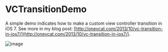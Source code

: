 VCTransitionDemo
================

A simple demo indicates how to make a custom view controller transition in iOS 7. See more in my blog post: [http://onevcat.com/2013/10/vc-transition-in-ios7/](http://onevcat.com/2013/10/vc-transition-in-ios7/).

  ![image](https://github.com/AndersonLeeK/VCTransitionDemo/blob/master/Untitled.gif)  

